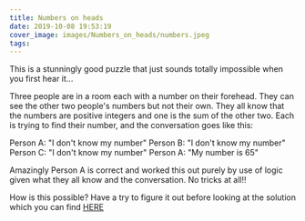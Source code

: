 ```yaml
---
title: Numbers on heads
date: 2019-10-08 19:53:19
cover_image: images/Numbers_on_heads/numbers.jpeg
tags:
---
```

This is a stunningly good puzzle that just sounds totally impossible when you first hear it...

Three people are in a room each with a number on their forehead.  They can see the other two people's numbers but not their own.  They all know that the numbers are positive integers and one is the sum of the other two.  Each is trying to find their number, and the conversation goes like this:

Person A: "I don't know my number"
Person B: "I don't know my number"
Person C: "I don't know my number"
Person A: "My number is 65"

Amazingly Person A is correct and worked this out purely by use of logic given what they all know and the conversation.  No tricks at all!!

<p>How is this possible?  Have a try to figure it out before looking at the solution which you can find <a href=sites.google.com/view/mathsmodels-numbersonheads>HERE</a></p>
